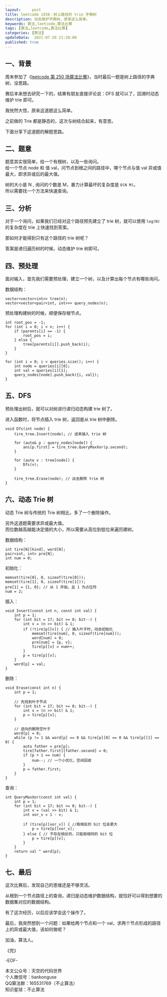 ```yaml
---   
layout:     post  
title: leetcode 1938：树上路径的 trie 字典树  
description: 动态维护字典树，原来这么简单。   
keywords: 算法,leetcode,算法比赛  
tags: [算法,leetcode,算法比赛]    
categories: [算法]  
updateData:  2021-07-20 21:30:00  
published: true  
---  
```



## 一、背景  


周末参加了《[leetcode 第 250 场算法比赛](https://mp.weixin.qq.com/s/5cTqAOMvv45oQ3ambTPJ3Q)》，当时最后一题是树上路径的字典树，没思路。  


赛后本来想去研究一下的，结果有朋友直接评论说：DFS 就可以了，回溯时动态维护 trie 即可。  


我恍然大悟，原来这道题这么简单。  


之前做的 Trie 都是静态的，这次与树结合起来，有意思。  


下面分享下这道题的解题思路。  


## 二、题意 


题意其实很简单，给一个有根树，以及一些询问。  
给一个节点 node 和 值 val，问节点到根之间的路径中，哪个节点与值 val 异或值最大，即求异或后的最大值。  


树的大小是 N , 询问的个数是 M，暴力计算最坏的复杂度是 `O(N M)`。  
所以需要找一个方法来快速查询。  


## 三、分析  


对于一个询问，如果我们已经对这个路径预先建立了 trie 树，就可以使用 `log(N)` 的复杂度在 trie 上快速找到答案。  


那如何才能得到只有这个路径的 trie 树呢？  


答案是递归遍历树的时候，动态维护 trie 树即可。  


## 四、预处理


面对输入，首先我们需要预处理，建立一个树，以及计算出每个节点有哪些询问。  


数据结构：  


```
vector<vector<int>> tree(n);
vector<vector<pair<int, int>>> query_nodes(n);
```

预处理构建树的时候，顺便保存根节点。  


```
int root_pos = -1;
for (int i = 0; i < n; i++) {
    if (parents[i] == -1) {
        root_pos = i;
    } else {
        tree[parents[i]].push_back(i);
    }
}

for (int i = 0; i < queries.size(); i++) {
    int node = queries[i][0];
    int val = queries[i][1];
    query_nodes[node].push_back({i, val});
}
```

## 五、DFS


预处理出树后，就可以对树进行递归动态构建 trie 树了。  


进入函数时，将节点插入 trie 树，返回是从 trie 树中删除。  


```
void Dfs(int node) {
    tire_tree.Insert(node); // 进来插入 trie 树

    for (auto& p : query_nodes[node]) {
        ans[p.first] = tire_tree.QueryMaxXor(p.second);
    }
    
    for (auto v : tree[node]) {
        Dfs(v);
    }

    tire_tree.Erase(node); // 出去删除 trie 树
}
```

## 六、动态 Trie 树  


动态 Trie 树与传统的 Trie 树相比，多了一个删除操作。  


另外这道题需要求异或最大值。  
而位数越高越能决定值的大小，所以需要从高位到低位来遍历建树。  


数据结构：  


```
int tire[N][kind], word[N];
pair<int, int> pre[N];
int num = 0;
```

初始化：  


```
memset(tire[0], 0, sizeof(tire[0]));
memset(tire[1], 0, sizeof(tire[1]));
pre[1] = {1, 0}; // 从 1 开始，且 1 为占位符
num = 2;
```


插入：  


```
void Insert(const int n, const int val) {
    int p = 1;
    for (int bit = 17; bit >= 0; bit--) {
        int v = (n >> bit) & 1;
        if (!tire[p][v]) { // 插入叶子时，动态初始化
            memset(tire[num], 0, sizeof(tire[num]));
            word[num] = 0;
            pre[num] = {p, v};
            tire[p][v] = num++;
        }
        p = tire[p][v];
    }
    word[p] = val;
}
```


删除：  


```
void Erase(const int n) {
    int p = 1;

    // 先找到叶子节点
    for (int bit = 17; bit >= 0; bit--) {
        int v = (n >> bit) & 1;
        p = tire[p][v];
    }

    // 逆向的删除空叶子
    word[p] = 0;
    while (p != 1 && word[p] == 0 && tire[p][0] == 0 && tire[p][1] == 0) {
        auto father = pre[p];
        tire[father.first][father.second] = 0;
        if (p + 1 == num) {
            num--; // 一个小优化，空间回收
        }
        p = father.first;
    }
}
```


查询：  


```
int QueryMaxXor(const int val) {
    int p = 1;
    for (int bit = 17; bit >= 0; bit--) {
        int v = (val >> bit) & 1;
        int xor_v = 1 - v;

        if (tire[p][xor_v]) { //取相反的 bit 位会更大
            p = tire[p][xor_v];
        } else { // 不存在相反的，只能取相同的 bit 位
            p = tire[p][v];
        }
    }
    return val ^ word[p];
}
```


## 七、最后  


这次比赛后，发现自己的思维还是不够灵活。  


从根到一个节点路径上的查询，递归是动态维护数据结构，就恰好可以得到想要的数据集对应的数据结构。  


有了这次经历，以后应该学会这个操作了。  


最后，我突然想到一个问题：如果给两个节点和一个 val，求两个节点形成的路径上的异或最大值，该如何做呢？  


加油，算法人。  


《完》  


-EOF-  



本文公众号：天空的代码世界  
个人微信号：tiankonguse  
QQ算法群：165531769（不止算法）  
知识星球：不止算法  

